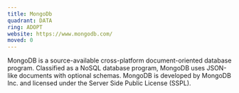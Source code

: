 ```yaml
---
title: MongoDb
quadrant: DATA
ring: ADOPT
website: https://www.mongodb.com/
moved: 0
---
```


MongoDB is a source-available cross-platform document-oriented database program. Classified as a NoSQL database program, MongoDB uses JSON-like documents with optional schemas. MongoDB is developed by MongoDB Inc. and licensed under the Server Side Public License (SSPL).